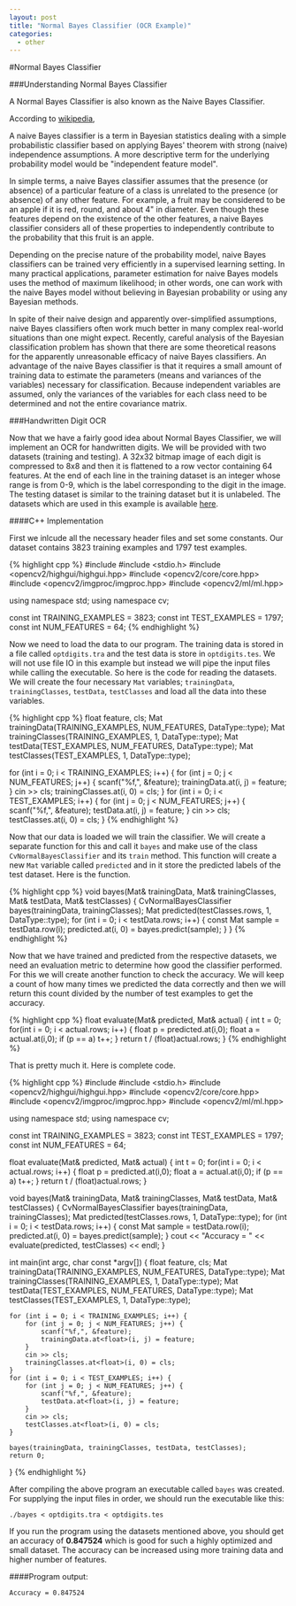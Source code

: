 ```yaml
---
layout: post
title: "Normal Bayes Classifier (OCR Example)"
categories:
  - other
---
```


#Normal Bayes Classifier

###Understanding Normal Bayes Classifier

A Normal Bayes Classifier is also known as the Naive Bayes Classifier.

According to [wikipedia](http://en.wikipedia.org/wiki/Naive_Bayes_classifier),

A naive Bayes classifier is a term in Bayesian statistics dealing with a simple probabilistic classifier based on applying Bayes' theorem with strong (naive) independence assumptions. A more descriptive term for the underlying probability model would be "independent feature model".

In simple terms, a naive Bayes classifier assumes that the presence (or absence) of a particular feature of a class is unrelated to the presence (or absence) of any other feature. For example, a fruit may be considered to be an apple if it is red, round, and about 4" in diameter. Even though these features depend on the existence of the other features, a naive Bayes classifier considers all of these properties to independently contribute to the probability that this fruit is an apple.

Depending on the precise nature of the probability model, naive Bayes classifiers can be trained very efficiently in a supervised learning setting. In many practical applications, parameter estimation for naive Bayes models uses the method of maximum likelihood; in other words, one can work with the naive Bayes model without believing in Bayesian probability or using any Bayesian methods.

In spite of their naive design and apparently over-simplified assumptions, naive Bayes classifiers often work much better in many complex real-world situations than one might expect. Recently, careful analysis of the Bayesian classification problem has shown that there are some theoretical reasons for the apparently unreasonable efficacy of naive Bayes classifiers. An advantage of the naive Bayes classifier is that it requires a small amount of training data to estimate the parameters (means and variances of the variables) necessary for classification. Because independent variables are assumed, only the variances of the variables for each class need to be determined and not the entire covariance matrix.

###Handwritten Digit OCR

Now that we have a fairly good idea about Normal Bayes Classifier, we will implement an OCR for handwritten digits. We will be provided with two datasets (training and testing). A 32x32 bitmap image of each digit is compressed to 8x8 and then it is flattened to a row vector containing 64 features. At the end of each line in the training dataset is an integer whose range is from 0-9, which is the label corresponding to the digit in the image. The testing dataset is similar to the training dataset but it is unlabeled. The datasets which are used in this example is available [here](http://archive.ics.uci.edu/ml/machine-learning-databases/optdigits/).

####C++ Implementation

First we inlcude all the necessary header files and set some constants. Our dataset contains 3823 training examples and 1797 test examples.

{% highlight cpp %}
#include <iostream>
#include <stdio.h>
#include <opencv2/highgui/highgui.hpp>
#include <opencv2/core/core.hpp>
#include <opencv2/imgproc/imgproc.hpp>
#include <opencv2/ml/ml.hpp>

using namespace std;
using namespace cv;

const int TRAINING_EXAMPLES = 3823;
const int TEST_EXAMPLES = 1797;
const int NUM_FEATURES = 64;
{% endhighlight %}

Now we need to load the data to our program. The training data is stored in a file called `optdigits.tra` and the test data is store in `optdigits.tes`. We will not use file IO in this example but instead we will pipe the input files while calling the executable. So here is the code for reading the datasets. We will create the four necessary `Mat` variables; `trainingData`, `trainingClasses`, `testData`, `testClasses` and load all the data into these variables.

{% highlight cpp %}
float feature, cls;
Mat trainingData(TRAINING_EXAMPLES, NUM_FEATURES, DataType<float>::type);
Mat trainingClasses(TRAINING_EXAMPLES, 1, DataType<float>::type);
Mat testData(TEST_EXAMPLES, NUM_FEATURES, DataType<float>::type);
Mat testClasses(TEST_EXAMPLES, 1, DataType<float>::type);

for (int i = 0; i < TRAINING_EXAMPLES; i++) {
	for (int j = 0; j < NUM_FEATURES; j++) {
		scanf("%f,", &feature);
		trainingData.at<float>(i, j) = feature;
	}
	cin >> cls;
	trainingClasses.at<float>(i, 0) = cls;
}
for (int i = 0; i < TEST_EXAMPLES; i++) {
	for (int j = 0; j < NUM_FEATURES; j++) {
		scanf("%f,", &feature);
		testData.at<float>(i, j) = feature;
	}
	cin >> cls;
	testClasses.at<float>(i, 0) = cls;
}
{% endhighlight %}

Now that our data is loaded we will train the classifier. We will create a separate function for this and call it `bayes` and make use of the class `CvNormalBayesClassifier` and its `train` method. This function will create a new `Mat` variable called `predicted` and in it store the predicted labels of the test dataset. Here is the function.

{% highlight cpp %}
void bayes(Mat& trainingData, Mat& trainingClasses, Mat& testData, Mat& testClasses) {
    CvNormalBayesClassifier bayes(trainingData, trainingClasses);
    Mat predicted(testClasses.rows, 1, DataType<float>::type);
    for (int i = 0; i < testData.rows; i++) {
        const Mat sample = testData.row(i);
        predicted.at<float>(i, 0) = bayes.predict(sample);
    }
}
{% endhighlight %}

Now that we have trained and predicted from the respective datasets, we need an evaluation metric to determine how good the classifier performed. For this we will create another function to check the accuracy. We will keep a count of how many times we predicted the data correctly and then we will return this count divided by the number of test examples to get the accuracy.

{% highlight cpp %}
float evaluate(Mat& predicted, Mat& actual) {
    int t = 0;
    for(int i = 0; i < actual.rows; i++) {
        float p = predicted.at<float>(i,0);
        float a = actual.at<float>(i,0);
        if (p == a) t++;
    }
    return t / (float)actual.rows;
}
{% endhighlight %}

That is pretty much it. Here is complete code.

{% highlight cpp %}
#include <iostream>
#include <stdio.h>
#include <opencv2/highgui/highgui.hpp>
#include <opencv2/core/core.hpp>
#include <opencv2/imgproc/imgproc.hpp>
#include <opencv2/ml/ml.hpp>

using namespace std;
using namespace cv;

const int TRAINING_EXAMPLES = 3823;
const int TEST_EXAMPLES = 1797;
const int NUM_FEATURES = 64;

float evaluate(Mat& predicted, Mat& actual) {
    int t = 0;
    for(int i = 0; i < actual.rows; i++) {
        float p = predicted.at<float>(i,0);
        float a = actual.at<float>(i,0);
        if (p == a) t++;
    }
    return t / (float)actual.rows;
}

void bayes(Mat& trainingData, Mat& trainingClasses, Mat& testData, Mat& testClasses) {
    CvNormalBayesClassifier bayes(trainingData, trainingClasses);
    Mat predicted(testClasses.rows, 1, DataType<float>::type);
    for (int i = 0; i < testData.rows; i++) {
        const Mat sample = testData.row(i);
        predicted.at<float>(i, 0) = bayes.predict(sample);
    }
    cout << "Accuracy = " << evaluate(predicted, testClasses) << endl;
}

int main(int argc, char const *argv[])
{
	float feature, cls;
	Mat trainingData(TRAINING_EXAMPLES, NUM_FEATURES, DataType<float>::type);
	Mat trainingClasses(TRAINING_EXAMPLES, 1, DataType<float>::type);
	Mat testData(TEST_EXAMPLES, NUM_FEATURES, DataType<float>::type);
	Mat testClasses(TEST_EXAMPLES, 1, DataType<float>::type);

	for (int i = 0; i < TRAINING_EXAMPLES; i++) {
		for (int j = 0; j < NUM_FEATURES; j++) {
			scanf("%f,", &feature);
			trainingData.at<float>(i, j) = feature;
		}
		cin >> cls;
		trainingClasses.at<float>(i, 0) = cls;
	}
	for (int i = 0; i < TEST_EXAMPLES; i++) {
		for (int j = 0; j < NUM_FEATURES; j++) {
			scanf("%f,", &feature);
			testData.at<float>(i, j) = feature;
		}
		cin >> cls;
		testClasses.at<float>(i, 0) = cls;
	}

	bayes(trainingData, trainingClasses, testData, testClasses);
	return 0;
}
{% endhighlight %}

After compiling the above program an executable called `bayes` was created. For supplying the input files in order, we should run the executable like this:

	./bayes < optdigits.tra < optdigits.tes 

If you run the program using the datasets mentioned above, you should get an accuracy of **0.847524** which is good for such a highly optimized and small dataset. The accuracy can be increased using more training data and higher number of features.

####Program output:

	Accuracy = 0.847524